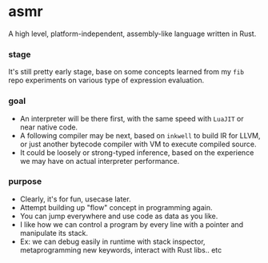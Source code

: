 # asmr
A high level, platform-independent, assembly-like language written in Rust. 

### stage
It's still pretty early stage, base on some concepts learned from my `fib` repo experiments on various type of expression evaluation. 

### goal
- An interpreter will be there first, with the same speed with `LuaJIT` or near native code.
- A following compiler may be next, based on `inkwell` to build IR for LLVM, or just another bytecode compiler with VM to execute compiled source.
- It could be loosely or strong-typed inference, based on the experience we may have on actual interpreter performance.

### purpose
- Clearly, it's for fun, usecase later.
- Attempt building up "flow" concept in programming again.
- You can jump everywhere and use code as data as you like.
- I like how we can control a program by every line with a pointer and manipulate its stack.
- Ex: we can debug easily in runtime with stack inspector, metaprogramming new keywords, interact with Rust libs.. etc 
